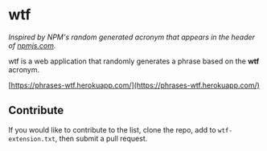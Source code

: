 # wtf
*Inspired by NPM's random generated acronym that appears in the header of [npmjs.com](https://npmjs.com/).*

wtf is a web application that randomly generates a phrase based on the **wtf** acronym.

[https://phrases-wtf.herokuapp.com/](https://phrases-wtf.herokuapp.com/)

## Contribute
If you would like to contribute to the list, clone the repo, add to `wtf-extension.txt`, then submit a pull request.